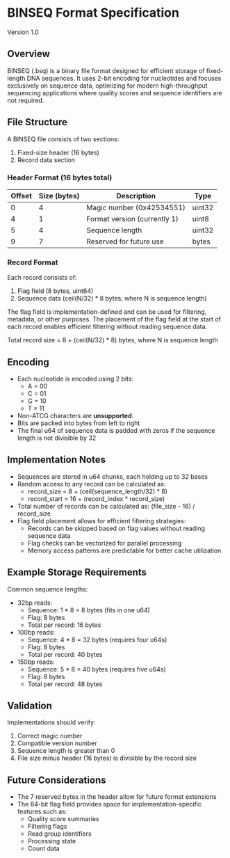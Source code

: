 # BINSEQ Format Specification
Version 1.0

## Overview
BINSEQ (.bsq) is a binary file format designed for efficient storage of fixed-length DNA sequences. It uses 2-bit encoding for nucleotides and focuses exclusively on sequence data, optimizing for modern high-throughput sequencing applications where quality scores and sequence identifiers are not required.

## File Structure
A BINSEQ file consists of two sections:
1. Fixed-size header (16 bytes)
2. Record data section

### Header Format (16 bytes total)
| Offset | Size (bytes) | Description                     | Type    |
|--------|-------------|---------------------------------|---------|
| 0      | 4          | Magic number (0x42534551)       | uint32  |
| 4      | 1          | Format version (currently 1)     | uint8   |
| 5      | 4          | Sequence length                  | uint32  |
| 9      | 7          | Reserved for future use         | bytes   |

### Record Format
Each record consists of:
1. Flag field (8 bytes, uint64)
2. Sequence data (ceil(N/32) * 8 bytes, where N is sequence length)

The flag field is implementation-defined and can be used for filtering, metadata, or other purposes. The placement of the flag field at the start of each record enables efficient filtering without reading sequence data.

Total record size = 8 + (ceil(N/32) * 8) bytes, where N is sequence length

## Encoding
- Each nucleotide is encoded using 2 bits:
  - A = 00
  - C = 01
  - G = 10
  - T = 11
- Non-ATCG characters are **unsupported**.
- Bits are packed into bytes from left to right
- The final u64 of sequence data is padded with zeros if the sequence length is not divisible by 32

## Implementation Notes
- Sequences are stored in u64 chunks, each holding up to 32 bases
- Random access to any record can be calculated as:
  - record_size = 8 + (ceil(sequence_length/32) * 8)
  - record_start = 16 + (record_index * record_size)
- Total number of records can be calculated as: (file_size - 16) / record_size
- Flag field placement allows for efficient filtering strategies:
  - Records can be skipped based on flag values without reading sequence data
  - Flag checks can be vectorized for parallel processing
  - Memory access patterns are predictable for better cache utilization

## Example Storage Requirements
Common sequence lengths:
- 32bp reads:
  - Sequence: 1 * 8 = 8 bytes (fits in one u64)
  - Flag: 8 bytes
  - Total per record: 16 bytes
- 100bp reads:
  - Sequence: 4 * 8 = 32 bytes (requires four u64s)
  - Flag: 8 bytes
  - Total per record: 40 bytes
- 150bp reads:
  - Sequence: 5 * 8 = 40 bytes (requires five u64s)
  - Flag: 8 bytes
  - Total per record: 48 bytes

## Validation
Implementations should verify:
1. Correct magic number
2. Compatible version number
3. Sequence length is greater than 0
4. File size minus header (16 bytes) is divisible by the record size

## Future Considerations
- The 7 reserved bytes in the header allow for future format extensions
- The 64-bit flag field provides space for implementation-specific features such as:
  - Quality score summaries
  - Filtering flags
  - Read group identifiers
  - Processing state
  - Count data
